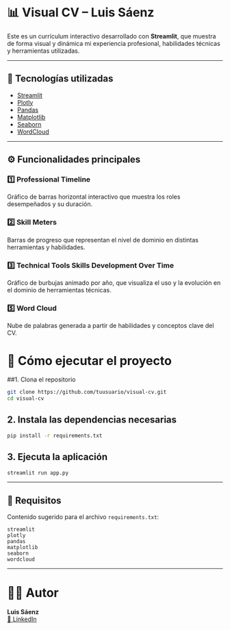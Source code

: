 # 📊 Visual CV – Luis Sáenz

Este es un currículum interactivo desarrollado con **Streamlit**, que muestra de forma visual y dinámica mi experiencia profesional, habilidades técnicas y herramientas utilizadas.

---

## 🧰 Tecnologías utilizadas

- [Streamlit](https://streamlit.io/)
- [Plotly](https://plotly.com/python/)
- [Pandas](https://pandas.pydata.org/)
- [Matplotlib](https://matplotlib.org/)
- [Seaborn](https://seaborn.pydata.org/)
- [WordCloud](https://github.com/amueller/word_cloud)

---

## ⚙️ Funcionalidades principales

### 1️⃣ Professional Timeline
Gráfico de barras horizontal interactivo que muestra los roles desempeñados y su duración.

### 2️⃣ Skill Meters
Barras de progreso que representan el nivel de dominio en distintas herramientas y habilidades.

### 3️⃣ Technical Tools Skills Development Over Time
Gráfico de burbujas animado por año, que visualiza el uso y la evolución en el dominio de herramientas técnicas.

### 5️⃣ Word Cloud
Nube de palabras generada a partir de habilidades y conceptos clave del CV.

# 🚀 Cómo ejecutar el proyecto

##1. Clona el repositorio

```bash
git clone https://github.com/tuusuario/visual-cv.git
cd visual-cv
```

## 2. Instala las dependencias necesarias

```bash
pip install -r requirements.txt
```

## 3. Ejecuta la aplicación

```bash
streamlit run app.py
```

---

## 📄 Requisitos

Contenido sugerido para el archivo `requirements.txt`:

```
streamlit
plotly
pandas
matplotlib
seaborn
wordcloud
```

---

# 👨‍💻 Autor

**Luis Sáenz**  
[🔗 LinkedIn](https://www.linkedin.com/in/tuusuario)